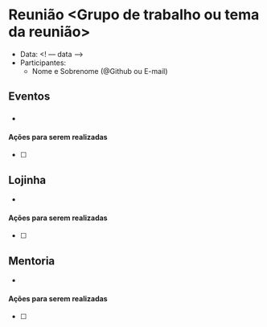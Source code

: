 # Reunião <Grupo de trabalho ou tema da reunião>

- Data: <! –– data ––>  
- Participantes:
  - Nome e Sobrenome (@Github ou E-mail)

## Eventos

### <Nome do evento>
- 

#### Ações para serem realizadas

- [ ] 


## Lojinha
- 

#### Ações para serem realizadas

- [ ] 

## Mentoria
- 

#### Ações para serem realizadas

- [ ] 

